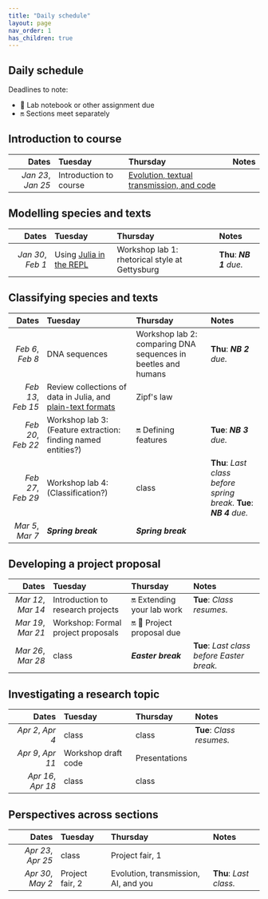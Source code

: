 ```yaml
---
title: "Daily schedule"
layout: page
nav_order: 1
has_children: true
---
```


## Daily schedule

Deadlines to note:

- 📓 Lab notebook or other assignment due
- 🔛 Sections meet separately


## Introduction to course

| Dates | Tuesday | Thursday | Notes |
| ---: | :--- | :--- | :--- |
| *Jan 23*, *Jan 25* | Introduction to course | [Evolution, textual transmission, and code](../classes/content+tech1/) |  |

## Modelling species and texts

| Dates | Tuesday | Thursday | Notes |
| ---: | :--- | :--- | :--- |
| *Jan 30*, *Feb 1* | Using [Julia in the REPL](../classes/repl1/)  | Workshop lab 1: rhetorical style at Gettysburg  | **Thu**: ***NB 1** due.* |

## Classifying species and texts

| Dates | Tuesday | Thursday | Notes |
| ---: | :--- | :--- | :--- |
| *Feb 6*, *Feb 8* | DNA sequences | Workshop lab 2: comparing DNA sequences in beetles and humans | **Thu**: ***NB 2** due.* |
| *Feb 13*, *Feb 15* | Review collections of data in Julia, and [plain-text formats](../classes/textio/) | Zipf's law |  |
| *Feb 20*, *Feb 22* | Workshop lab 3: (Feature extraction: finding named entities?) | 🔛 Defining features | **Tue**: ***NB 3** due.* |
| *Feb 27*, *Feb 29* | Workshop lab 4: (Classification?) | class | **Thu**: *Last class before spring break.* **Tue**: ***NB 4** due.* |
| *Mar 5*, *Mar 7* | ***Spring break*** | ***Spring break*** |  |

## Developing a project proposal

| Dates | Tuesday | Thursday | Notes |
| ---: | :--- | :--- | :--- |
| *Mar 12*, *Mar 14* | Introduction to research projects |  🔛  Extending your lab work | **Tue**: *Class resumes.* |
| *Mar 19*, *Mar 21* | Workshop: Formal project proposals |  🔛 📓 Project proposal due |  |
| *Mar 26*, *Mar 28* | class | ***Easter break*** | **Tue**: *Last class before Easter break.* |

## Investigating a research topic

| Dates | Tuesday | Thursday | Notes |
| ---: | :--- | :--- | :--- |
| *Apr 2*, *Apr 4* | class | class | **Tue**: *Class resumes.* |
| *Apr 9*, *Apr 11* | Workshop draft code | Presentations |  |
| *Apr 16*, *Apr 18* | class | class |  |

## Perspectives across sections

| Dates | Tuesday | Thursday | Notes |
| ---: | :--- | :--- | :--- |
| *Apr 23*, *Apr 25* | class | Project fair, 1 |  |
| *Apr 30*, *May 2* | Project fair, 2 | Evolution, transmission, AI, and you | **Thu**: *Last class.* |